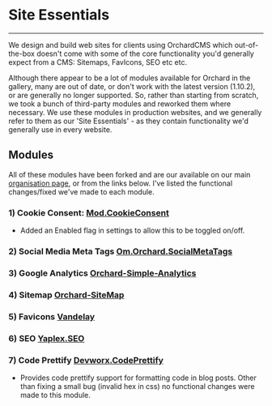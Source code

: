 
# Site Essentials
---
We design and build web sites for clients using OrchardCMS which out-of-the-box doesn't come with some of the core functionality you'd generally expect from a CMS: Sitemaps, FavIcons, SEO etc etc.

Although there appear to be a lot of modules available for Orchard in the gallery, many are out of date, or don't work with the latest version (1.10.2), or are generally no longer supported. 
So, rather than starting from scratch, we took a bunch of third-party modules and reworked them where necessary. We use these modules in production websites, and we generally refer to them as our 'Site Essentials' - as they contain functionality we'd generally use in every website.

## Modules
All of these modules have been forked and are our available on our main [organisation page](https://github.com/BusinessIntegrations), or from the links below. I've listed the functional changes/fixed we've made to each module.

### 1) Cookie Consent: [Mod.CookieConsent](https://github.com/BusinessIntegrations/Mod.CookieConsent)
- Added an Enabled flag in settings to allow this to be toggled on/off.
### 2) Social Media Meta Tags [Om.Orchard.SocialMetaTags](https://github.com/BusinessIntegrations/Om.Orchard.SocialMetaTags)
### 3) Google Analytics [Orchard-Simple-Analytics](https://github.com/BusinessIntegrations/Orchard-Simple-Analytics)
### 4) Sitemap [Orchard-SiteMap](https://github.com/BusinessIntegrations/Orchard-SiteMap)
### 5) Favicons [Vandelay](https://github.com/BusinessIntegrations/vandelay)
### 6) SEO [Yaplex.SEO](https://github.com/BusinessIntegrations/Yaplex.SEO)
### 7) Code Prettify [Devworx.CodePrettify](https://github.com/BusinessIntegrations/Devworx.CodePrettify)
- Provides code prettify support for formatting code in blog posts. Other than fixing a small bug (invalid hex in css) no functional changes were made to this module.

